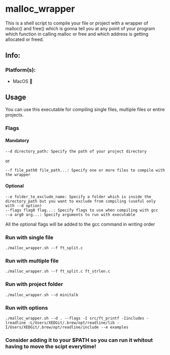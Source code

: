 # malloc_wrapper

This is a shell script to compile your file or project with a wrapper of malloc() and free() which is gonna tell you at any point of your program
which function in calling malloc or free and which address is getting allocated or freed.

## Info:

### Platform(s):

  - MacOS 🍏


## Usage

You can use this executable for compiling single files, multiple files or entire projects.

### Flags

  #### Mandatory
  
    --d directory_path: Specify the path of your project directory
  
  or
  
    --f file_path0 file_path...: Specify one or more files to compile with the wrapper
    
  #### Optional
  
    --e folder_to_exclude_name: Specify a folder which is inside the directory_path but you want to exclude from compiling (useful only with --d option)
    --flags flag0 flag...: Specify flags to use when compiling with gcc
    --a arg0 arg...: Specify arguments to run with executable

    
  All the optional flags will be added to the gcc command in writing order
  
### Run with single file

    ./malloc_wrapper.sh --f ft_split.c
    
### Run with multiple file

    ./malloc_wrapper.sh --f ft_split.c ft_strlen.c

### Run with project folder

    ./malloc_wrapper.sh --d minitalk

### Run with options

    ./malloc_wrapper.sh --d . --flags -I src/ft_printf -Iincludes -lreadline -L/Users/XEDGit/.brew/opt/readline/lib -I/Users/XEDGit/.brew/opt/readline/include --e examples
    
### Consider adding it to your $PATH so you can run it whitout having to move the scipt everytime!
